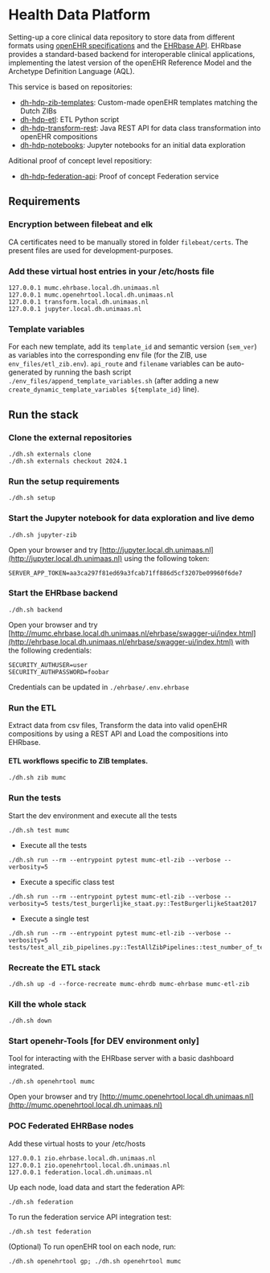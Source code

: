 # Health Data Platform

Setting-up a core clinical data repository to store data from different formats using [openEHR specifications](https://specifications.openehr.org/) and the [EHRbase API](https://ehrbase.org/about-ehrbase/).
EHRbase provides a standard-based backend for interoperable clinical applications, implementing the latest version of the openEHR Reference Model and the Archetype Definition Language (AQL).

This service is based on repositories:

- [dh-hdp-zib-templates](https://github.com/um-datahub/dh-hdp-zib-templates/tree/2024.1): Custom-made openEHR templates matching the Dutch ZIBs
- [dh-hdp-etl](https://github.com/MaastrichtUniversity/dh-hdp-etl/tree/2024.1): ETL Python script
- [dh-hdp-transform-rest](https://github.com/MaastrichtUniversity/dh-hdp-transform-rest/tree/2024.1): Java REST API for data class transformation into openEHR compositions
- [dh-hdp-notebooks](https://github.com/MaastrichtUniversity/dh-hdp-notebooks/tree/2024.1): Jupyter notebooks for an initial data exploration

Aditional proof of concept level repositiory:

- [dh-hdp-federation-api](https://github.com/MaastrichtUniversity/dh-hdp-federation-api): Proof of concept Federation service

## Requirements

### Encryption between filebeat and elk

CA certificates need to be manually stored in folder `filebeat/certs`.
The present files are used for development-purposes.

### Add these virtual host entries in your /etc/hosts file

```
127.0.0.1 mumc.ehrbase.local.dh.unimaas.nl
127.0.0.1 mumc.openehrtool.local.dh.unimaas.nl
127.0.0.1 transform.local.dh.unimaas.nl
127.0.0.1 jupyter.local.dh.unimaas.nl
```

### Template variables

For each new template, add its `template_id` and semantic version (`sem_ver`) as variables into the corresponding env
file (for the ZIB, use `env_files/etl_zib.env`). `api_route` and `filename` variables can be auto-generated by running
the bash script `./env_files/append_template_variables.sh`
(after adding a new `create_dynamic_template_variables ${template_id}` line).

## Run the stack

### Clone the external repositories

```
./dh.sh externals clone
./dh.sh externals checkout 2024.1
```

### Run the setup requirements

```
./dh.sh setup
```

### Start the Jupyter notebook for data exploration and live demo

```
./dh.sh jupyter-zib
```

Open your browser and try [http://jupyter.local.dh.unimaas.nl](http://jupyter.local.dh.unimaas.nl) using the following token:

```
SERVER_APP_TOKEN=aa3ca297f81ed69a3fcab71ff886d5cf3207be09960f6de7
```

### Start the EHRbase backend

```
./dh.sh backend
```

Open your browser and try [http://mumc.ehrbase.local.dh.unimaas.nl/ehrbase/swagger-ui/index.html](http://ehrbase.local.dh.unimaas.nl/ehrbase/swagger-ui/index.html) with the following credentials:

```
SECURITY_AUTHUSER=user
SECURITY_AUTHPASSWORD=foobar
```

Credentials can be updated in `./ehrbase/.env.ehrbase`

### Run the ETL

Extract data from csv files, Transform the data into valid openEHR compositions by using a REST API and Load the compositions into EHRbase.

#### ETL workflows specific to ZIB templates.

```
./dh.sh zib mumc
```

### Run the tests

Start the dev environment and execute all the tests

```
./dh.sh test mumc
```

- Execute all the tests

```
./dh.sh run --rm --entrypoint pytest mumc-etl-zib --verbose --verbosity=5
```

- Execute a specific class test

```
./dh.sh run --rm --entrypoint pytest mumc-etl-zib --verbose --verbosity=5 tests/test_burgerlijke_staat.py::TestBurgerlijkeStaat2017
```

- Execute a single test

```
./dh.sh run --rm --entrypoint pytest mumc-etl-zib --verbose --verbosity=5 tests/test_all_zib_pipelines.py::TestAllZibPipelines::test_number_of_templates
```

### Recreate the ETL stack

```
./dh.sh up -d --force-recreate mumc-ehrdb mumc-ehrbase mumc-etl-zib
```

### Kill the whole stack

```
./dh.sh down
```

### Start openehr-Tools [for DEV environment only]

Tool for interacting with the EHRbase server with a basic dashboard integrated.

```
./dh.sh openehrtool mumc
```

Open your browser and try [http://mumc.openehrtool.local.dh.unimaas.nl](http://mumc.openehrtool.local.dh.unimaas.nl)

### POC Federated EHRBase nodes

Add these virtual hosts to your /etc/hosts

```
127.0.0.1 zio.ehrbase.local.dh.unimaas.nl
127.0.0.1 zio.openehrtool.local.dh.unimaas.nl
127.0.0.1 federation.local.dh.unimaas.nl
```

Up each node, load data and start the federation API:

```
./dh.sh federation
```

To run the federation service API integration test:
```
./dh.sh test federation
```

(Optional)
To run openEHR tool on each node, run:

```
./dh.sh openehrtool gp; ./dh.sh openehrtool mumc
```
